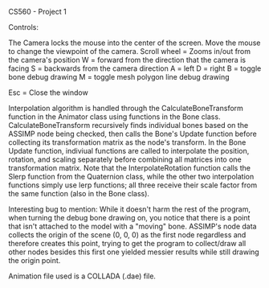 CS560 - Project 1

Controls:

The Camera locks the mouse into the center of the screen.  Move the mouse to change the viewpoint of the camera.
Scroll wheel = Zooms in/out from the camera's position
W = forward from the direction that the camera is facing
S = backwards from the camera direction
A = left
D = right
B = toggle bone debug drawing
M = toggle mesh polygon line debug drawing

Esc = Close the window

Interpolation algorithm is handled through the CalculateBoneTransform function in the Animator class using functions in the Bone class.  CalculateBoneTransform
recursively finds individual bones based on the ASSIMP node being checked, then calls the Bone's Update function before collecting its transformation matrix
as the node's transform.  In the Bone Update function, indiviual functions are called to interpolate the position, rotation, and scaling separately before
combining all matrices into one transformation matrix.  Note that the InterpolateRotation function calls the Slerp function from the Quaternion class, while the other
two interpolation functions simply use lerp functions; all three receive their scale factor from the same function (also in the Bone class).

Interesting bug to mention:  While it doesn't harm the rest of the program, when turning the debug bone drawing on, you notice that there is a point that
isn't attached to the model with a "moving" bone.  ASSIMP's node data collects the origin of the scene (0, 0, 0) as the first node regardless and 
therefore creates this point, trying to get the program to collect/draw all other nodes besides this first one yielded messier results while still drawing
the origin point.

Animation file used is a COLLADA (.dae) file.